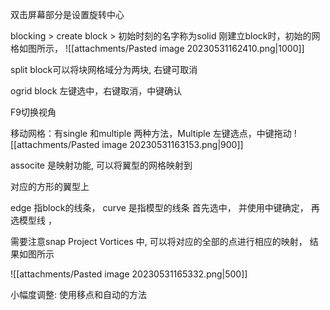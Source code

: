 

双击屏幕部分是设置旋转中心

blocking > create block > 
初始时刻的名字称为solid 
刚建立block时，初始的网格如图所示， 
![[attachments/Pasted image 20230531162410.png|1000]]

split block可以将块网格域分为两块, 右键可取消

ogrid block 左键选中，右键取消，中键确认

F9切换视角

移动网格：有single 和multiple 两种方法，Multiple 左键选点，中键拖动
![[attachments/Pasted image 20230531163153.png|900]]

associte 是映射功能, 可以将翼型的网格映射到

对应的方形的翼型上

edge 指block的线条， curve 是指模型的线条
首先选中， 并使用中键确定， 再选模型线 ，

需要注意snap Project Vortices 中, 可以将对应的全部的点进行相应的映射， 结果如图所示

![[attachments/Pasted image 20230531165332.png|500]]


小幅度调整: 
使用移点和自动的方法
